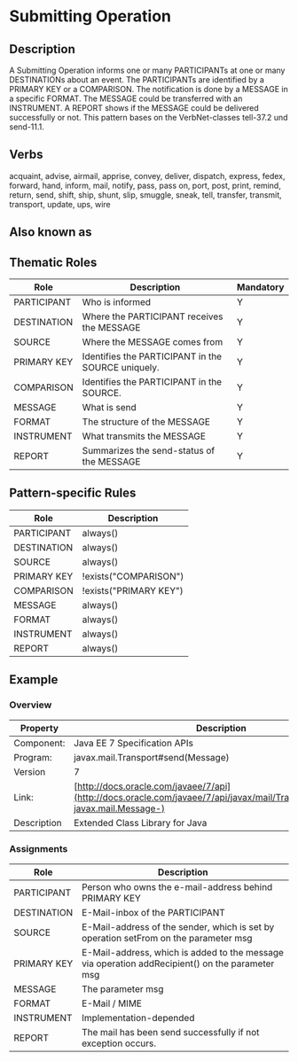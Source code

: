 # Submitting Operation 

## Description 
A Submitting Operation informs one or many PARTICIPANTs at one or many DESTINATIONs about an event. The PARTICIPANTs are
identified by a PRIMARY KEY or a COMPARISON. The notification is done by a MESSAGE in a specific FORMAT. The MESSAGE could
be transferred with an INSTRUMENT. A REPORT shows if the MESSAGE could be delivered successfully or not. This pattern bases on
the VerbNet-classes tell-37.2 und send-11.1.

## Verbs
acquaint, advise, airmail, apprise, convey, deliver, dispatch, express, fedex, forward, hand, inform, mail, notify, pass, pass on,
port, post, print, remind, return, send, shift, ship, shunt, slip, smuggle, sneak, tell, transfer, transmit, transport, update, ups,
wire

## Also known as


## Thematic Roles

|  Role            | Description                                            |Mandatory
|------------------|--------------------------------------------------------|---------
|PARTICIPANT       | Who is informed                                        | Y
|DESTINATION       | Where the PARTICIPANT receives the MESSAGE             | Y
|SOURCE            | Where the MESSAGE comes from                           | Y
|PRIMARY KEY       | Identifies the PARTICIPANT in the SOURCE uniquely.     | Y
|COMPARISON        | Identifies the PARTICIPANT in the SOURCE.              | Y
|MESSAGE           | What is send                                           | Y
|FORMAT            | The structure of the MESSAGE                           | Y
|INSTRUMENT        | What transmits the MESSAGE                             | Y
|REPORT            | Summarizes the send-status of the MESSAGE              | Y

## Pattern-specific Rules

|  Role            | Description                                            
|------------------|--------------------------------------------------------
|PARTICIPANT       | always()
|DESTINATION       | always()
|SOURCE            | always()
|PRIMARY KEY       | !exists("COMPARISON")
|COMPARISON        | !exists("PRIMARY KEY")
|MESSAGE           | always()
|FORMAT            | always()
|INSTRUMENT        | always()
|REPORT            | always()

## Example

### Overview

| Property          | Description
|-------------------|--------------------------------------------------------
|Component:         | Java EE 7 Specification APIs
|Program:           | javax.mail.Transport#send(Message)
|Version            | 7
|Link:              | [http://docs.oracle.com/javaee/7/api](http://docs.oracle.com/javaee/7/api/javax/mail/Transport.html#send-javax.mail.Message-)
|Description        | Extended Class Library for Java

### Assignments

|  Role            | Description                                            
|------------------|--------------------------------------------------------
|PARTICIPANT       | Person who owns the e-mail-address behind PRIMARY KEY
|DESTINATION       | E-Mail-inbox of the PARTICIPANT
|SOURCE            | E-Mail-address of the sender, which is set by operation setFrom on the parameter msg
|PRIMARY KEY       | E-Mail-address, which is added to the message via operation addRecipient() on the parameter msg
|MESSAGE           | The parameter msg
|FORMAT            | E-Mail / MIME
|INSTRUMENT        | Implementation-depended
|REPORT            | The mail has been send successfully if not exception occurs.
